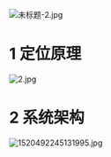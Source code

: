 ![未标题-2.jpg](http://www.tsingoal.com/upload/202010/1603862321139577.jpg)

# 1 定位原理

![2.jpg](http://www.tsingoal.com/upload/202005/1590547981102845.jpg)

# 2 系统架构

![1520492245131995.jpg](http://www.tsingoal.com/upload/201811/1541749633103551.jpg)